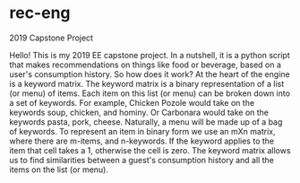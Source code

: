 # rec-eng
2019 Capstone Project

Hello! This is my 2019 EE capstone project. In a nutshell, it is a python script that makes recommendations on things 
like food or beverage, based on a user's consumption history. So how does it work? At the heart of the engine is a 
keyword matrix. The keyword matrix is a binary representation of a list (or menu) of items. Each item on this list
(or menu) can be broken down into a set of keywords. For example, Chicken Pozole would take on the keywords soup, 
chicken, and hominy. Or Carbonara would take on the keywords pasta, pork, cheese. Naturally, a menu will be made up
of a bag of keywords. To represent an item in binary form we use an mXn matrix, where there are m-items, and n-keywords.
If the keyword applies to the item that cell takes a 1, otherwise the cell is zero. The keyword matrix allows us to
find similarities between a guest's consumption history and all the items on the list (or menu).
